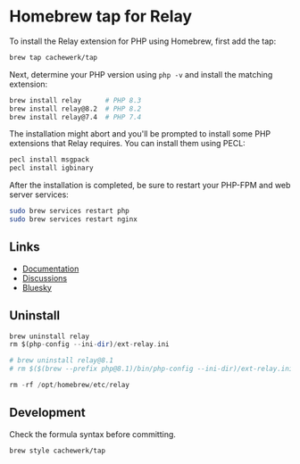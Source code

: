 # Homebrew tap for Relay

To install the Relay extension for PHP using Homebrew, first add the tap:

```bash
brew tap cachewerk/tap
```

Next, determine your PHP version using `php -v` and install the matching extension:

```bash
brew install relay      # PHP 8.3
brew install relay@8.2  # PHP 8.2
brew install relay@7.4  # PHP 7.4
```

The installation might abort and you'll be prompted to install some PHP extensions that Relay requires. You can install them using PECL:

```bash
pecl install msgpack
pecl install igbinary
```

After the installation is completed, be sure to restart your PHP-FPM and web server services:

```bash
sudo brew services restart php
sudo brew services restart nginx
```

## Links

- [Documentation](https://relay.so/docs)
- [Discussions](https://github.com/cachewerk/relay/discussions)
- [Bluesky](https://bsky.app/profile/relay.so)

## Uninstall

```php
brew uninstall relay
rm $(php-config --ini-dir)/ext-relay.ini

# brew uninstall relay@8.1
# rm $($(brew --prefix php@8.1)/bin/php-config --ini-dir)/ext-relay.ini

rm -rf /opt/homebrew/etc/relay
```

## Development

Check the formula syntax before committing.

```bash
brew style cachewerk/tap
```
